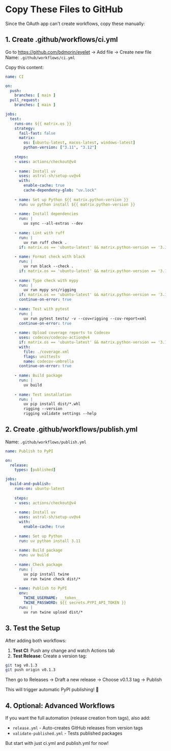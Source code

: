 # Copy These Files to GitHub

Since the OAuth app can't create workflows, copy these manually:

## 1. Create .github/workflows/ci.yml

Go to https://github.com/bdmorin/eyelet → Add file → Create new file
Name: `.github/workflows/ci.yml`

Copy this content:

```yaml
name: CI

on:
  push:
    branches: [ main ]
  pull_request:
    branches: [ main ]

jobs:
  test:
    runs-on: ${{ matrix.os }}
    strategy:
      fail-fast: false
      matrix:
        os: [ubuntu-latest, macos-latest, windows-latest]
        python-version: ["3.11", "3.12"]
    
    steps:
    - uses: actions/checkout@v4
    
    - name: Install uv
      uses: astral-sh/setup-uv@v4
      with:
        enable-cache: true
        cache-dependency-glob: "uv.lock"
    
    - name: Set up Python ${{ matrix.python-version }}
      run: uv python install ${{ matrix.python-version }}
    
    - name: Install dependencies
      run: |
        uv sync --all-extras --dev
    
    - name: Lint with ruff
      run: |
        uv run ruff check .
      if: matrix.os == 'ubuntu-latest' && matrix.python-version == '3.11'
    
    - name: Format check with black
      run: |
        uv run black --check .
      if: matrix.os == 'ubuntu-latest' && matrix.python-version == '3.11'
    
    - name: Type check with mypy
      run: |
        uv run mypy src/rigging
      if: matrix.os == 'ubuntu-latest' && matrix.python-version == '3.11'
      continue-on-error: true
    
    - name: Test with pytest
      run: |
        uv run pytest tests/ -v --cov=rigging --cov-report=xml
      continue-on-error: true
    
    - name: Upload coverage reports to Codecov
      uses: codecov/codecov-action@v4
      if: matrix.os == 'ubuntu-latest' && matrix.python-version == '3.11'
      with:
        file: ./coverage.xml
        flags: unittests
        name: codecov-umbrella
      continue-on-error: true
    
    - name: Build package
      run: |
        uv build
    
    - name: Test installation
      run: |
        uv pip install dist/*.whl
        rigging --version
        rigging validate settings --help
```

## 2. Create .github/workflows/publish.yml

Name: `.github/workflows/publish.yml`

```yaml
name: Publish to PyPI

on:
  release:
    types: [published]

jobs:
  build-and-publish:
    runs-on: ubuntu-latest
    
    steps:
    - uses: actions/checkout@v4
    
    - name: Install uv
      uses: astral-sh/setup-uv@v4
      with:
        enable-cache: true
    
    - name: Set up Python
      run: uv python install 3.11
    
    - name: Build package
      run: uv build
    
    - name: Check package
      run: |
        uv pip install twine
        uv run twine check dist/*
    
    - name: Publish to PyPI
      env:
        TWINE_USERNAME: __token__
        TWINE_PASSWORD: ${{ secrets.PYPI_API_TOKEN }}
      run: |
        uv run twine upload dist/*
```

## 3. Test the Setup

After adding both workflows:

1. **Test CI**: Push any change and watch Actions tab
2. **Test Release**: Create a version tag:

```bash
git tag v0.1.3
git push origin v0.1.3
```

Then go to Releases → Draft a new release → Choose v0.1.3 tag → Publish

This will trigger automatic PyPI publishing! 🚀

## 4. Optional: Advanced Workflows

If you want the full automation (release creation from tags), also add:
- `release.yml` - Auto-creates GitHub releases from version tags
- `validate-published.yml` - Tests published packages

But start with just ci.yml and publish.yml for now!